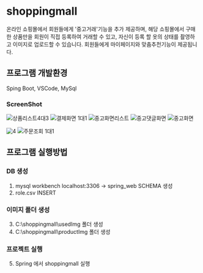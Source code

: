 # shoppingmall
온라인 쇼핑몰에서 회원들에게 '중고거래'기능을 추가 제공하며, 해당 쇼핑몰에서 구매한 상품만을 회원이 직접 등록하여 거래할 수 있고, 자신이 등록 할 옷의 상태를 촬영하고 이미지로 업로드할 수 있습니다.
회원들에게 마이페이지와 맞춤추천기능이 제공됩니다.

## 프로그램 개발환경
Sping Boot, VSCode, MySql

### ScreenShot
![상품리스트4대3](https://github.com/00LeeIB/shoppingmall/assets/100830265/cb708453-d60e-4aea-b0b9-d696ee6b6d3a)
![결제화면 1대1](https://github.com/00LeeIB/shoppingmall/assets/100830265/deca48ef-55b5-4d4e-9443-97fba24e3c31)
![중고화면리스트](https://github.com/00LeeIB/shoppingmall/assets/100830265/88672a56-6c1b-4e74-9f55-2f1107fd4e62)
![중고댓글화면](https://github.com/00LeeIB/shoppingmall/assets/100830265/14030da9-6edf-4803-a2a3-787855ff854e)
![중고화면](https://github.com/00LeeIB/shoppingmall/assets/100830265/3923efc3-ea4b-415e-90a0-dcd4edb3ef4c)

![4](https://github.com/00LeeIB/shoppingmall/assets/100830265/0710415e-5850-4fc7-a155-388e6c78e6b8)
![주문조회 1대1](https://github.com/00LeeIB/shoppingmall/assets/100830265/94f91676-99ce-4676-bb49-5a97068a7cde)

## 프로그램 실행방법
### DB 생성
1. mysql workbench localhost:3306 -> spring_web SCHEMA 생성
2. role.csv INSERT
### 이미지 폴더 생성
3. C:\shoppingmall\usedImg 폴더 생성
4. C:\shoppingmall\productImg 폴더 생성
### 프로젝트 실행
5. Spring 에서 shoppingmall 실행
